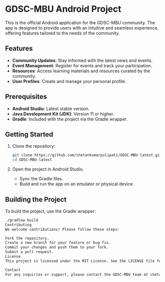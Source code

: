 # GDSC-MBU Android Project

This is the official Android application for the GDSC-MBU community. The app is designed to provide users with an intuitive and seamless experience, offering features tailored to the needs of the community.

## Features

-   **Community Updates**: Stay informed with the latest news and events.
-   **Event Management**: Register for events and track your participation.
-   **Resources**: Access learning materials and resources curated by the community.
-   **User Profiles**: Create and manage your personal profile.

## Prerequisites

-   **Android Studio**: Latest stable version.
-   **Java Development Kit (JDK)**: Version 11 or higher.
-   **Gradle**: Included with the project via the Gradle wrapper.

## Getting Started

1.  Clone the repository:

    ```bash
    git clone https://github.com/chetankumarpulipati/GDSC-MBU-latest.git
    cd GDSC-MBU-latest
    ```

2.  Open the project in Android Studio.
    -   Sync the Gradle files.
    -   Build and run the app on an emulator or physical device.

## Building the Project

To build the project, use the Gradle wrapper:

```bash
./gradlew build
Contributing
We welcome contributions! Please follow these steps:

Fork the repository.
Create a new branch for your feature or bug fix.   
Commit your changes and push them to your fork.
Submit a pull request.   
License
This project is licensed under the MIT License. See the LICENSE file for details.

Contact
For any inquiries or support, please contact the GDSC-MBU team at chetankumarpulipati.